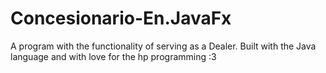 # Concesionario-En.JavaFx
A program with the functionality of serving as a Dealer. Built with the Java language and with love for the hp programming :3

